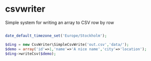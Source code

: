 csvwriter
=========

Simple system for writing an array to CSV row by row

```php 

date_default_timezone_set('Europe/Stockholm');

$ding = new CsvWriter\SimpleCsvWrite('out.csv','data/');
$demo = array('id'=>1,'name'=>'A nice name','city'=>'location');
$ding->writeCsv($demo);

```
